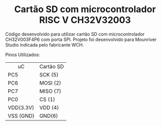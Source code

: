 <h1 align="center">
  Cartão SD com microcontrolador RISC V CH32V32003 
</h1>
<p align="left"> 
  Código desenvolvido para utilizar cartão SD com microcontrolador CH32V003F4P6 com porta SPI. Projeto foi desenvolvido para Mounriver Studio indicada pelo fabricante WCH.
</p>
 <p align ="left"> 
   Pinos Utilizados: 
 </p>
 <table align="center">
  <tr> <td align = "center"> uC </td> <td> Cartão SD </td> </tr>
  <tr> <td>PC5</td> <td> SCK (5) </td> </tr>
  <tr> <td>PC6</td> <td> MOSI (2) </td> </tr>
  <tr> <td>PC7</td> <td>  MISO (7) </td> </tr>
  <tr> <td>PC0</td> <td>  CS (1) </td> </tr>
  <tr> <td>VDD(3.3V)</td> <td>  VDD (4)</td> </tr>
  <tr> <td>VSS (GND)</td> <td>  GND(6)</td> </tr>
</table>
